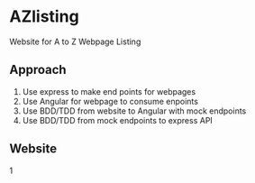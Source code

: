 # AZlisting
Website for A to Z Webpage Listing

## Approach

1. Use express to make end points for webpages
2. Use Angular for webpage to consume enpoints
3. Use BDD/TDD from website to Angular with mock endpoints
4. Use BDD/TDD from mock endpoints to express API

## Website

1 


